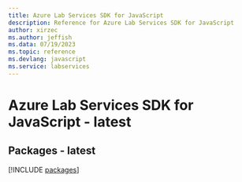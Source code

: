 ```yaml
---
title: Azure Lab Services SDK for JavaScript
description: Reference for Azure Lab Services SDK for JavaScript
author: xirzec
ms.author: jeffish
ms.data: 07/19/2023
ms.topic: reference
ms.devlang: javascript
ms.service: labservices
---
```

# Azure Lab Services SDK for JavaScript - latest
## Packages - latest
[!INCLUDE [packages](lab-services-index.md)]